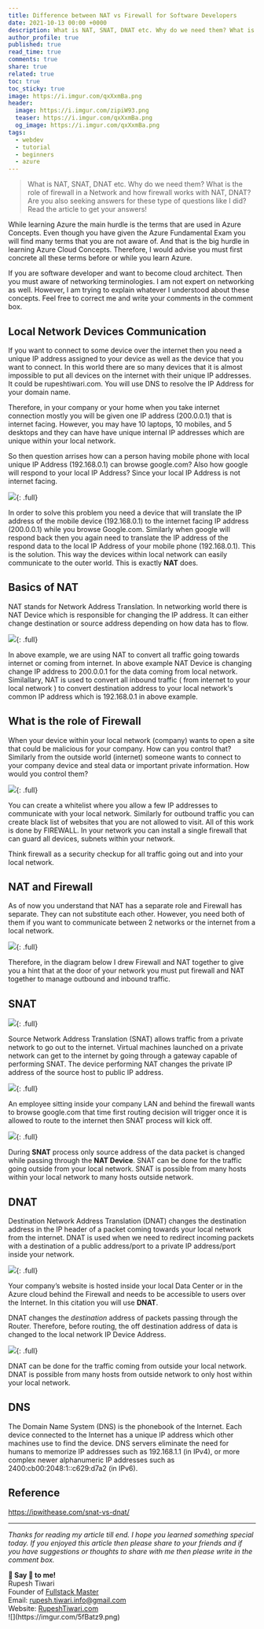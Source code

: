 ```yaml
---
title: Difference between NAT vs Firewall for Software Developers
date: 2021-10-13 00:00 +0000
description: What is NAT, SNAT, DNAT etc. Why do we need them? What is the role of firewall in a Network and how firewall works with NAT, DNAT? Are you also seeking answers for these type of questions like I did? Read the article to get your answers!
author_profile: true
published: true
read_time: true
comments: true
share: true
related: true
toc: true
toc_sticky: true
image: https://i.imgur.com/qxXxmBa.png
header:
  image: https://i.imgur.com/zipiW93.png
  teaser: https://i.imgur.com/qxXxmBa.png
  og_image: https://i.imgur.com/qxXxmBa.png
tags:
  - webdev
  - tutorial
  - beginners
  - azure
---
```


> What is NAT, SNAT, DNAT etc. Why do we need them? What is the role of firewall in a Network and how firewall works with NAT, DNAT? Are you also seeking answers for these type of questions like I did? Read the article to get your answers!

While learning Azure the main hurdle is the terms that are used in Azure Concepts. Even though you have given the Azure Fundamental Exam you will find many terms that you are not aware of. And that is the big hurdle in learning Azure Cloud Concepts. Therefore, I would advise you must first concrete all these terms before or while you learn Azure.

If you are software developer and want to become cloud architect. Then you must aware of networking terminologies. I am not expert on networking as well. However, I am trying to explain whatever I understood about these concepts. Feel free to correct me and write your comments in the comment box.

## Local Network Devices Communication

If you want to connect to some device over the internet then you need a unique IP address assigned to your device as well as the device that you want to connect. In this world there are so many devices that it is almost impossible to put all devices on the internet with their unique IP addresses. It could be rupeshtiwari.com. You will use DNS to resolve the IP Address for your domain name.

Therefore, in your company or your home when you take internet connection mostly you will be given one IP address (200.0.0.1) that is internet facing. However, you may have 10 laptops, 10 mobiles, and 5 desktops and they can have have unique internal IP addresses which are unique within your local network.

So then question arrises how can a person having mobile phone with local unique IP Address (192.168.0.1) can browse google.com? Also how google will respond to your local IP Address? Since your local IP Address is not internet facing.

![](https://i.imgur.com/RVr1NVk.png){: .full}

In order to solve this problem you need a device that will translate the IP address of the mobile device (192.168.0.1) to the internet facing IP address (200.0.0.1) while you browse Google.com. Similarly when google will respond back then you again need to translate the IP address of the respond data to the local IP Address of your mobile phone (192.168.0.1). This is the solution. This way the devices within local network can easily communicate to the outer world. This is exactly **NAT** does.

## Basics of NAT

NAT stands for Network Address Translation. In networking world there is NAT Device which is responsible for changing the IP address. It can either change destination or source address depending on how data has to flow.

![](https://i.imgur.com/sRmvRJ0.png){: .full}

In above example, we are using NAT to convert all traffic going towards internet or coming from internet. In above example NAT Device is changing change IP address to 200.0.0.1 for the data coming from local network. Similallary, NAT is used to convert all inbound traffic ( from internet to your local network ) to convert destination address to your local network's common IP address which is 192.168.0.1 in above example.

## What is the role of Firewall

When your device within your local network (company) wants to open a site that could be malicious for your company. How can you control that? Similarly from the outside world (internet) someone wants to connect to your company device and steal data or important private information. How would you control them?

![](https://i.imgur.com/pl8yP8t.png){: .full}

You can create a whitelist where you allow a few IP addresses to communicate with your local network. Similarly for outbound traffic you can create black list of websites that you are not allowed to visit. All of this work is done by FIREWALL. In your network you can install a single firewall that can guard all devices, subnets within your network.

Think firewall as a security checkup for all traffic going out and into your local network.

## NAT and Firewall

As of now you understand that NAT has a separate role and Firewall has separate. They can not substitute each other. However, you need both of them if you want to communicate between 2 networks or the internet from a local network.

![](https://i.imgur.com/xSAkv7j.png){: .full}

Therefore, in the diagram below I drew Firewall and NAT together to give you a hint that at the door of your network you must put firewall and NAT together to manage outbound and inbound traffic.

## SNAT

![](https://i.imgur.com/yUcQaSv.png){: .full}

Source Network Address Translation (SNAT) allows traffic from a private network to go out to the internet. Virtual machines launched on a private network can get to the internet by going through a gateway capable of performing SNAT. The device performing NAT changes the private IP address of the source host to public IP address.

![](https://i.imgur.com/DHXK4EI.png){: .full}

An employee sitting inside your company LAN and behind the firewall wants to browse google.com that time first routing decision will trigger once it is allowed to route to the internet then SNAT process will kick off.

![](https://i.imgur.com/4KHKRui.png){: .full}

During **SNAT** process only source address of the data packet is changed while passing through the **NAT Device**. SNAT can be done for the traffic going outside from your local network. SNAT is possible from many hosts within your local network to many hosts outside network.

## DNAT

Destination Network Address Translation (DNAT) changes the destination address in the IP header of a packet coming towards your local network from the internet. DNAT is used when we need to redirect incoming packets with a destination of a public address/port to a private IP address/port inside your network.

![](https://i.imgur.com/ONg85Fu.png){: .full}

Your company’s website is hosted inside your local Data Center or in the Azure cloud behind the Firewall and needs to be accessible to users over the Internet. In this citation you will use **DNAT**.

DNAT changes the _destination_ address of packets passing through the Router. Therefore, before routing, the off destination address of data is changed to the local network IP Device Address.

![](https://i.imgur.com/YcAOpQ6.png){: .full}

DNAT can be done for the traffic coming from outside your local network. DNAT is possible from many hosts from outside network to only host within your local network.

## DNS

The Domain Name System (DNS) is the phonebook of the Internet. Each device connected to the Internet has a unique IP address which other machines use to find the device. DNS servers eliminate the need for humans to memorize IP addresses such as 192.168.1.1 (in IPv4), or more complex newer alphanumeric IP addresses such as 2400:cb00:2048:1::c629:d7a2 (in IPv6).

## Reference

https://ipwithease.com/snat-vs-dnat/

---

_Thanks for reading my article till end. I hope you learned something special today. If you enjoyed this article then please share to your friends and if you have suggestions or thoughts to share with me then please write in the comment box._

<div class="notice--success">
<strong>💖 Say 👋 to me!</strong>
<br>Rupesh Tiwari
<br>Founder of <a href="https://www.fullstackmaster.net">Fullstack Master </a>
<br>Email: <a href="mailto:rupesh.tiwari.info@gmail.com?subject=Hi">rupesh.tiwari.info@gmail.com</a>
<br>Website: <a href="https://www.rupeshtiwari.com">RupeshTiwari.com </a>
</div>
![](https://imgur.com/5fBatz9.png)
